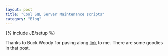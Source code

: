 ```yaml
---
layout: post
title: "Cool SQL Server Maintenance scripts"
category: "Blog"
---
```

{% include JB/setup %}

Thanks to Buck Woody for pasing along [link](http://coolthingoftheday.blogspot.com/2007/06/sql-server-maintenance-scripts-from.html) to me. There are some goodies in that post.